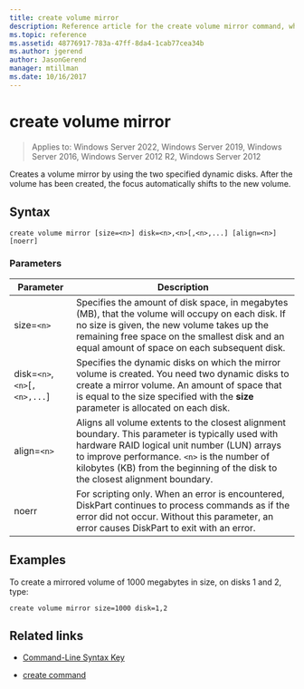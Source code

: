 ```yaml
---
title: create volume mirror
description: Reference article for the create volume mirror command, which creates a volume mirror by using the two specified dynamic disks.
ms.topic: reference
ms.assetid: 48776917-783a-47ff-8da4-1cab77cea34b
ms.author: jgerend
author: JasonGerend
manager: mtillman
ms.date: 10/16/2017
---
```

# create volume mirror

>Applies to: Windows Server 2022, Windows Server 2019, Windows Server 2016, Windows Server 2012 R2, Windows Server 2012

Creates a volume mirror by using the two specified dynamic disks. After the volume has been created, the focus automatically shifts to the new volume.

## Syntax

```
create volume mirror [size=<n>] disk=<n>,<n>[,<n>,...] [align=<n>] [noerr]
```

### Parameters

| Parameter | Description |
| --------- | ----------- |
| size=`<n>` | Specifies the amount of disk space, in megabytes (MB), that the volume will occupy on each disk. If no size is given, the new volume takes up the remaining free space on the smallest disk and an equal amount of space on each subsequent disk. |
| disk=`<n>`,`<n>`[`,<n>,...`] | Specifies the dynamic disks on which the mirror volume is created. You need two dynamic disks to create a mirror volume. An amount of space that is equal to the size specified with the **size** parameter is allocated on each disk. |
| align=`<n>` | Aligns all volume extents to the closest alignment boundary. This parameter is typically used with hardware RAID logical unit number (LUN) arrays to improve performance. `<n>` is the number of kilobytes (KB) from the beginning of the disk to the closest alignment boundary. |
| noerr | For scripting only. When an error is encountered, DiskPart continues to process commands as if the error did not occur. Without this parameter, an error causes DiskPart to exit with an error. |

## Examples

To create a mirrored volume of 1000 megabytes in size, on disks 1 and 2, type:

```
create volume mirror size=1000 disk=1,2
```

## Related links

- [Command-Line Syntax Key](command-line-syntax-key.md)

- [create command](create.md)
